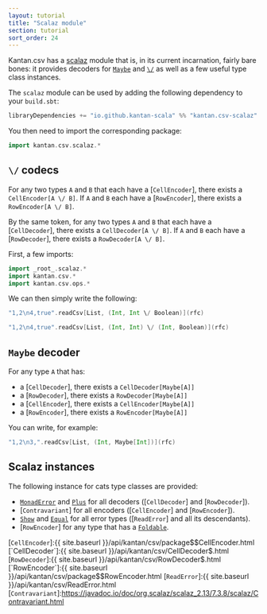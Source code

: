```yaml
---
layout: tutorial
title: "Scalaz module"
section: tutorial
sort_order: 24
---
```

Kantan.csv has a [scalaz](https://github.com/scalaz/scalaz) module that is, in its current incarnation, fairly bare
bones: it provides decoders for [`Maybe`] and [`\/`] as well as a few useful type class instances.

The `scalaz` module can be used by adding the following dependency to your `build.sbt`:

```scala
libraryDependencies += "io.github.kantan-scala" %% "kantan.csv-scalaz" % "@VERSION@"
```

You then need to import the corresponding package:

```scala mdoc:silent
import kantan.csv.scalaz.*
```

## `\/` codecs

For any two types `A` and `B` that each have a [`CellEncoder`], there exists a
`CellEncoder[A \/ B]`. If `A` and `B` each have a [`RowEncoder`], there exists a `RowEncoder[A \/ B]`.

By the same token, for any two types `A` and `B` that each have a [`CellDecoder`], there exists a
`CellDecoder[A \/ B]`. If `A` and `B` each have a [`RowDecoder`], there exists a `RowDecoder[A \/ B]`.

First, a few imports:

```scala mdoc:silent
import _root_.scalaz.*
import kantan.csv.*
import kantan.csv.ops.*
```

We can then simply write the following:

```scala mdoc
"1,2\n4,true".readCsv[List, (Int, Int \/ Boolean)](rfc)

"1,2\n4,true".readCsv[List, (Int, Int) \/ (Int, Boolean)](rfc)
```


## `Maybe` decoder

For any type `A` that has:

 * a [`CellDecoder`], there exists a `CellDecoder[Maybe[A]]`
 * a [`RowDecoder`], there exists a `RowDecoder[Maybe[A]]`
 * a [`CellEncoder`], there exists a `CellEncoder[Maybe[A]]`
 * a [`RowEncoder`], there exists a `RowEncoder[Maybe[A]]`

You can write, for example:

```scala mdoc
"1,2\n3,".readCsv[List, (Int, Maybe[Int])](rfc)
```

## Scalaz instances

The following instance for cats type classes are provided:

* [`MonadError`] and [`Plus`] for all decoders ([`CellDecoder`] and [`RowDecoder`]).
* [`Contravariant`] for all encoders ([`CellEncoder`] and [`RowEncoder`]).
* [`Show`] and [`Equal`] for all error types ([`ReadError`] and all its descendants).
* [`RowEncoder`] for any type that has a [`Foldable`].

[`MonadError`]:https://javadoc.io/doc/org.scalaz/scalaz_2.13/7.3.8/scalaz/MonadError.html
[`Plus`]:https://javadoc.io/doc/org.scalaz/scalaz_2.13/7.3.8/scalaz/Plus.html
[`Show`]:https://javadoc.io/doc/org.scalaz/scalaz_2.13/7.3.8/scalaz/Show.html
[`Equal`]:https://javadoc.io/doc/org.scalaz/scalaz_2.13/7.3.8/scalaz/Equal.html
[`Foldable`]:https://javadoc.io/doc/org.scalaz/scalaz_2.13/7.3.8/scalaz/Foldable.html
[`\/`]:https://javadoc.io/doc/org.scalaz/scalaz_2.13/7.3.8/scalaz/$bslash$div.html
[`Maybe`]:https://javadoc.io/doc/org.scalaz/scalaz_2.13/7.3.8/scalaz/Maybe.html
[`CellEncoder`]:{{ site.baseurl }}/api/kantan/csv/package$$CellEncoder.html
[`CellDecoder`]:{{ site.baseurl }}/api/kantan/csv/CellDecoder$.html
[`RowDecoder`]:{{ site.baseurl }}/api/kantan/csv/RowDecoder$.html
[`RowEncoder`]:{{ site.baseurl }}/api/kantan/csv/package$$RowEncoder.html
[`ReadError`]:{{ site.baseurl }}/api/kantan/csv/ReadError.html
[`Contravariant`]:https://javadoc.io/doc/org.scalaz/scalaz_2.13/7.3.8/scalaz/Contravariant.html
